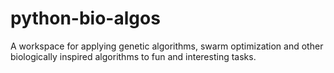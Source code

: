 # python-bio-algos
A workspace for applying genetic algorithms, swarm optimization and other biologically inspired algorithms to fun and interesting tasks.
